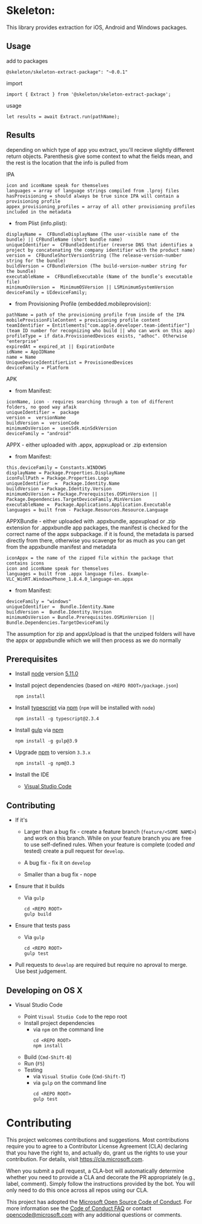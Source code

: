 # Skeleton: 

This library provides extraction for iOS, Android and Windows packages.

## Usage 

add to packages
```
@skeleton/skeleton-extract-package": "~0.0.1"
```

import
```
import { Extract } from '@skeleton/skeleton-extract-package';
```

usage
```
let results = await Extract.run(pathName);
```
## Results 

depending on which type of app you extract, you'll recieve slightly different return objects. 
Parenthesis give some context to what the fields mean, and the rest is the location that the info is pulled from

IPA
```
icon and iconName speak for themselves
languages = array of language strings compiled from .lproj files
hasProvisioning = should always be true since IPA will contain a provisioning profile
appex_provisioning_profiles = array of all other provisioning profiles included in the metadata
```
- from Plist (info.plist):
```
displayName =  CFBundleDisplayName (The user-visible name of the bundle) || CFBundleName (short bundle name)
uniqueIdentifier =  CFBundleIdentifier (reverse DNS that identifies a project by concatenating the company identifier with the product name)
version =  CFBundleShortVersionString (The release-version-number string for the bundle)
buildVersion = CFBundleVersion (The build-version-number string for the bundle)
executableName =  CFBundleExecutable (Name of the bundle’s executable file)
minimumOsVersion =  MinimumOSVersion || LSMinimumSystemVersion
deviceFamily = UIdeviceFamily;
```
- from Provisioning Profile (embedded.mobileprovision):
```
pathName = path of the provisioning profile from inside of the IPA
mobileProvisionFileContent = provisioning profile content
teamIdentifier = Entitlements["com.apple.developer.team-identifier"] (team ID number for recognizing who build || who can work on this app)
profileType = if data.ProvisionedDevices exists, "adhoc". Otherwise "enterprise"
expiredAt = expired_at || ExpirationDate 
idName = AppIDName 
name = Name
UniqueDeviceIdentifierList = ProvisionedDevices 
deviceFamily = Platform
```

APK
- from Manifest:
```
iconName, icon - requires searching through a ton of different folders, no good way afaik
uniqueIdentifier =  package
version =  versionName
buildVersion =  versionCode
minimumOsVersion =  usesSdk.minSdkVersion
deviceFamily = "android"
```

APPX - either uploaded with .appx, appxupload or .zip extension
- from Manifest:
```
this.deviceFamily = Constants.WINDOWS
displayName = Package.Properties.DisplayName
iconFullPath = Package.Properties.Logo
uniqueIdentifier  =  Package.Identity.Name 
buildVersion = Package.Identity.Version
minimumOsVersion = Package.Prerequisites.OSMinVersion || Package.Dependencies.TargetDeviceFamily.MinVersion
executableName =  Package.Applications.Application.Executable 
languages = built from - Package.Resources.Resource.Language
```


APPXBundle - either uploaded with .appxbundle, appxupload or .zip extension
for .appxbundle app packages, the manifest is checked for the correct name of the appx subpackage.
	if it is found, the metadata is parsed directly from there, otherwise you scavenge for as much as you can get from the appxbundle manifest and metadata
```
iconAppx = the name of the zipped file within the package that contains icons
icon and iconName speak for themselves
languages = built from .appx language files. Example- VLC_WinRT.WindowsPhone_1.8.4.0_language-en.appx
```
- from Manifest:
```
deviceFamily = "windows"
uniqueIdentifier =  Bundle.Identity.Name
buildVersion =  Bundle.Identity.Version
minimumOsVersion = Bundle.Prerequisites.OSMinVersion || Bundle.Dependencies.TargetDeviceFamily
```

The assumption for zip and appxUpload is that the unziped folders will have the appx or appxbundle which we will then process as we do normally

## Prerequisites ##

- Install [node](https://nodejs.org/) version [5.11.0](https://nodejs.org/dist/v0.12.7/x64/)

- Install poject dependencies (based on `<REPO ROOT>/package.json`)
	```
    npm install
	```
- Install [typescript](http://www.typescriptlang.org/) via [npm](https://www.npmjs.com/package/npm) (`npm` will be installed with `node`)
	```
	npm install -g typescript@2.3.4
	```
- Install [gulp](https://www.npmjs.com/package/gulp) via [npm](https://www.npmjs.com/package/npm)
	```
	npm install -g gulp@3.9
	```
- Upgrade [npm](https://www.npmjs.com/package/npm) to version `3.3.x`
	```
	npm install -g npm@3.3
	```
- Install the IDE
	- [Visual Studio Code](https://code.visualstudio.com/)
	
## Contributing ##

- If it's
	- Larger than a bug fix - create a feature branch (`feature/<SOME NAME>`) and work on this branch. While on your feature branch you are free to use self-defined rules. When your feature is complete (coded _and_ tested) create a pull request for `develop`.
	
	- A bug fix - fix it on `develop`
	
	- Smaller than a bug fix - nope

- Ensure that it builds
	- Via `gulp`
		```
		cd <REPO ROOT>
		gulp build
		```	
- Ensure that tests pass
	- Via `gulp`
		```
		cd <REPO ROOT>
		gulp test
		```	
- Pull requests to `develop` are required but require no aproval to merge. Use best judgement.

## Developing on OS X ##

- Visual Studio Code

	- Point `Visual Studio Code` to the repo root
	- Install project dependencies 
		- via `npm` on the command line
			```
			cd <REPO ROOT>
			npm install 
			```
	- Build (`Cmd-Shift-B`)
	- Run (`F5`)
	- Testing
		- via `Visual Studio Code` (`Cmd-Shift-T`)
		- via `gulp` on the command line
			```
			cd <REPO ROOT>
			gulp test
			```
			
# Contributing

This project welcomes contributions and suggestions.  Most contributions require you to agree to a
Contributor License Agreement (CLA) declaring that you have the right to, and actually do, grant us
the rights to use your contribution. For details, visit https://cla.microsoft.com.

When you submit a pull request, a CLA-bot will automatically determine whether you need to provide
a CLA and decorate the PR appropriately (e.g., label, comment). Simply follow the instructions
provided by the bot. You will only need to do this once across all repos using our CLA.

This project has adopted the [Microsoft Open Source Code of Conduct](https://opensource.microsoft.com/codeofconduct/).
For more information see the [Code of Conduct FAQ](https://opensource.microsoft.com/codeofconduct/faq/) or
contact [opencode@microsoft.com](mailto:opencode@microsoft.com) with any additional questions or comments.
